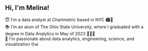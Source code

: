 ## Hi, I'm Melina!

😇 I'm a data analyst at Chartmetric based in NYC 🏙🍎  
📚 I'm an alum of The Ohio State University, where I graduated with a degree in Data Analytics in May of 2023 🙆‍♀️🔴  
🧠 I'm passionate about data analytics, engineering, science, and visualization 🤓📊  
<!--
**mlraglin/mlraglin** is a ✨ _special_ ✨ repository because its `README.md` (this file) appears on your GitHub profile.

Here are some ideas to get you started:

- 🔭 I’m currently working on ...
- 🌱 I’m currently learning ...
- 👯 I’m looking to collaborate on ...
- 🤔 I’m looking for help with ...
- 💬 Ask me about ...
- 📫 How to reach me: ...
- 😄 Pronouns: ...
- ⚡ Fun fact: ...
-->
